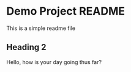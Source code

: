 # Demo Project README

This is a simple readme file

## Heading 2

Hello, how is your day going thus far?